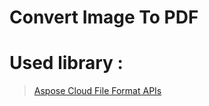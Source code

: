 # Convert Image To PDF

# Used library :
>[Aspose Cloud File Format APIs](https://github.com/aspose-cloud) <br />
